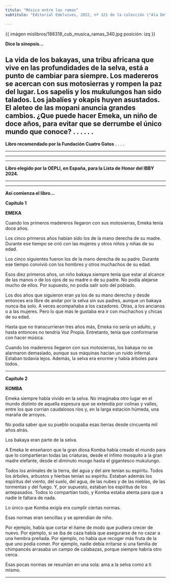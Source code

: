 ```yaml
---
titulo: "Música entre las ramas"
subtitulo: "Editorial Edelvives, 2022, nº 121 de la colección \"Ala Delta\", serie verde. Ilustraciones de Christa Soriano."

---
```



{{ imágen mislibros/188318_cub_musica_ramas_340.jpg posición: izq }}

**Dice la sinopsis...**

La vida de los bakayas, una tribu africana que vive en las profundidades de la selva, está a punto de cambiar para siempre.
Los madereros se acercan con sus motosierras y rompen la paz del lugar. Los sapelis y los mukulungos han sido talados. Los jabalíes y okapis huyen asustados. El aleteo de las mopani anuncia grandes cambios. 
¿Que puede hacer Emeka, un niño de doce años, para evitar que se derrumbe el único mundo que conoce?
.
.
.
.
.
.
---

**Libro recomendado por la Fundación Cuatro Gatos**
.
.
.
.

---


---



---

**Libro elegido por la OEPLI, en España, para la Lista de Honor del IBBY 2024.** 

---

---


**Así comienza el libro...**


**Capítulo 1**

**EMEKA**


Cuando los primeros madereros llegaron con sus motosierras, Emeka tenía doce años.

Los cinco primeros años habían sido los de la mano derecha de su madre. Durante ese tiempo se crió con las mujeres y otros niños y niñas de su edad. 

Los cinco siguientes fueron los de la mano derecha de su padre. Durante ese tiempo convivió con los hombres y otros muchachos de su edad.

Esos diez primeros años, un niño bakaya siempre tenía que estar al alcance de las manos o de los ojos de su madre o de su padre. No podía alejarse mucho de ellos. Por supuesto, no podía salir solo del poblado. 

Los dos años que siguieron eran ya los de su mano derecha y desde entonces era libre de andar por la selva sin sus padres, aunque un bakaya nunca iba solo. A veces acompañaba a los cazadores. Otras, a los ancianos o a las mujeres. Pero lo que más le gustaba era ir con muchachos y chicas de su edad. 

Hasta que no transcurrieran tres años más, Emeka no sería un adulto, y hasta entonces no tendría Voz Propia. Entretanto, tenía que conformarse con hacer música. 

Cuando los madereros llegaron con sus motosierras, los bakaya no se alarmaron demasiado, aunque sus máquinas hacían un ruido infernal. Estaban todavía lejos. Además, la selva era enorme y había árboles para todos. 

 ---
 

**Capítulo 2**

**KOMBA**


Emeka siempre había vivido en la selva. No imaginaba otro lugar en el mundo distinto de aquella espesura que se extendía por colinas y valles, entre los que corrían caudalosos ríos y, en la larga estación húmeda, una maraña de arroyos. 

No podía saber que su pueblo ocupaba esas tierras desde cincuenta mil años atrás. 

Los bakaya eran parte de la selva.

A Emeka le enseñaron que la gran diosa Komba había creado el mundo para que lo compartieran todas las criaturas, desde el ínfimo mosquito a la gran madre elefante, desde el diminuto musgo hasta el gigantesco mukulungo.

Todos los animales de la tierra, del agua y del aire tenían su espíritu. Todos los árboles, arbustos y hierbas tenían su espíritu. Estaban además los espíritus del viento, del suelo, del agua, de las nubes y de las nieblas, de las tormentas y del fuego. Y, por supuesto, estaban los espíritus de los antepasados. Todos lo compartían todo, y Komba estaba atenta para que a nadie le faltara de nada. 

Lo único que Komba exigía era cumplir ciertas normas.

Esas normas eran sencillas y se aprendían de niño. 

Por ejemplo, había que cortar el ñame de modo que pudiera crecer de nuevo. Por ejemplo, si se iba de caza había que asegurarse de no cazar a una hembra preñada. Por ejemplo, no había que recoger más fruta de la que uno podía comer. Por ejemplo, nadie debía irritarse si una familia de chimpancés arrasaba un campo de calabazas, porque siempre habría otro cerca.

Esas pocas normas se resumían en una sola: ama a la selva como a ti mismo.

---









